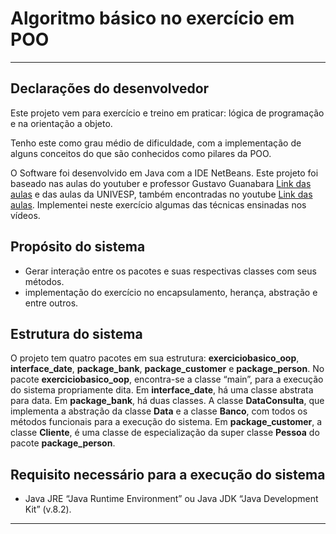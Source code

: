 # Algoritmo básico no exercício em POO
---
## Declarações do desenvolvedor

Este projeto vem para exercício e treino em praticar: lógica de programação e na orientação a objeto.

Tenho este como grau médio de dificuldade, com a implementação de alguns conceitos do que são conhecidos como pilares da POO.

O Software foi desenvolvido em Java com a IDE NetBeans.
Este projeto foi baseado nas aulas do youtuber e professor Gustavo Guanabara [Link das aulas](https://www.youtube.com/watch?v=KlIL63MeyMY&list=PLHz_AreHm4dkqe2aR0tQK74m8SFe-aGsY) e das aulas da UNIVESP, também encontradas no youtube [Link das aulas](https://www.youtube.com/watch?v=tHXO_j4RfGw&list=PLx8Can9yAHewZWSrlhpld71bk5N_W7W1). Implementei neste exercício algumas das técnicas ensinadas nos vídeos.

## Propósito do sistema

* Gerar interação entre os pacotes e suas respectivas classes com seus métodos.
* implementação do exercício no encapsulamento, herança, abstração e entre outros.
 
## Estrutura do sistema

O projeto tem quatro pacotes em sua estrutura: **exerciciobasico_oop**, **interface_date**, **package_bank**, **package_customer** e **package_person**.
No pacote **exerciciobasico_oop**, encontra-se a classe “main”, para a execução do sistema propriamente dita.
Em **interface_date**, há uma classe abstrata para data.
Em **package_bank**, há duas classes. A classe **DataConsulta**, que implementa a abstração da classe **Data** e a classe **Banco**, com todos os métodos funcionais para a execução do sistema.
Em **package_customer**, a classe **Cliente**, é uma classe de especialização da super classe **Pessoa** do pacote **package_person**.

## Requisito necessário para a execução do sistema

* Java JRE “Java Runtime Environment” ou Java JDK “Java Development Kit” (v.8.2).
---
